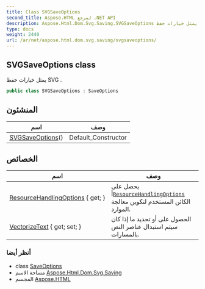 ```yaml
---
title: Class SVGSaveOptions
second_title: Aspose.HTML لمرجع .NET API
description: Aspose.Html.Dom.Svg.Saving.SVGSaveOptions فصل. يمثل خيارات حفظ SVG .
type: docs
weight: 2440
url: /ar/net/aspose.html.dom.svg.saving/svgsaveoptions/
---
```

## SVGSaveOptions class

يمثل خيارات حفظ SVG .

```csharp
public class SVGSaveOptions : SaveOptions
```

## المنشئون

| اسم | وصف |
| --- | --- |
| [SVGSaveOptions](svgsaveoptions/)() | Default_Constructor |

## الخصائص

| اسم | وصف |
| --- | --- |
| [ResourceHandlingOptions](../../aspose.html.saving/saveoptions/resourcehandlingoptions/) { get; } | يحصل على أ[`ResourceHandlingOptions`](../../aspose.html.saving/resourcehandlingoptions/) الكائن المستخدم لتكوين معالجة الموارد. |
| [VectorizeText](../../aspose.html.dom.svg.saving/svgsaveoptions/vectorizetext/) { get; set; } | الحصول على أو تحديد ما إذا كان سيتم استبدال عناصر النص بالمسارات. |

### أنظر أيضا

* class [SaveOptions](../../aspose.html.saving/saveoptions/)
* مساحة الاسم [Aspose.Html.Dom.Svg.Saving](../../aspose.html.dom.svg.saving/)
* المجسم [Aspose.HTML](../../)


